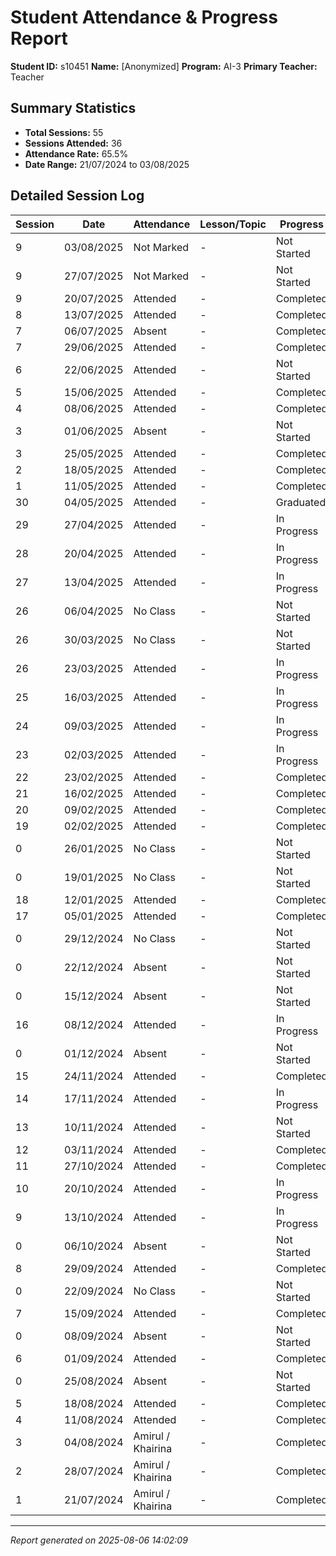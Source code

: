 # Student Attendance & Progress Report

**Student ID:** s10451
**Name:** [Anonymized]
**Program:** AI-3
**Primary Teacher:** Teacher

## Summary Statistics
- **Total Sessions:** 55
- **Sessions Attended:** 36
- **Attendance Rate:** 65.5%
- **Date Range:** 21/07/2024 to 03/08/2025

## Detailed Session Log

| Session | Date | Attendance | Lesson/Topic | Progress |
|---------|------|------------|--------------|----------|
| 9 | 03/08/2025 | Not Marked | - | Not Started |
| 9 | 27/07/2025 | Not Marked | - | Not Started |
| 9 | 20/07/2025 | Attended | - | Completed |
| 8 | 13/07/2025 | Attended | - | Completed |
| 7 | 06/07/2025 | Absent | - | Completed |
| 7 | 29/06/2025 | Attended | - | Completed |
| 6 | 22/06/2025 | Attended | - | Not Started |
| 5 | 15/06/2025 | Attended | - | Completed |
| 4 | 08/06/2025 | Attended | - | Completed |
| 3 | 01/06/2025 | Absent | - | Not Started |
| 3 | 25/05/2025 | Attended | - | Completed |
| 2 | 18/05/2025 | Attended | - | Completed |
| 1 | 11/05/2025 | Attended | - | Completed |
| 30 | 04/05/2025 | Attended | - | Graduated |
| 29 | 27/04/2025 | Attended | - | In Progress |
| 28 | 20/04/2025 | Attended | - | In Progress |
| 27 | 13/04/2025 | Attended | - | In Progress |
| 26 | 06/04/2025 | No Class | - | Not Started |
| 26 | 30/03/2025 | No Class | - | Not Started |
| 26 | 23/03/2025 | Attended | - | In Progress |
| 25 | 16/03/2025 | Attended | - | In Progress |
| 24 | 09/03/2025 | Attended | - | In Progress |
| 23 | 02/03/2025 | Attended | - | In Progress |
| 22 | 23/02/2025 | Attended | - | Completed |
| 21 | 16/02/2025 | Attended | - | Completed |
| 20 | 09/02/2025 | Attended | - | Completed |
| 19 | 02/02/2025 | Attended | - | Completed |
| 0 | 26/01/2025 | No Class | - | Not Started |
| 0 | 19/01/2025 | No Class | - | Not Started |
| 18 | 12/01/2025 | Attended | - | Completed |
| 17 | 05/01/2025 | Attended | - | Completed |
| 0 | 29/12/2024 | No Class | - | Not Started |
| 0 | 22/12/2024 | Absent | - | Not Started |
| 0 | 15/12/2024 | Absent | - | Not Started |
| 16 | 08/12/2024 | Attended | - | In Progress |
| 0 | 01/12/2024 | Absent | - | Not Started |
| 15 | 24/11/2024 | Attended | - | Completed |
| 14 | 17/11/2024 | Attended | - | In Progress |
| 13 | 10/11/2024 | Attended | - | Not Started |
| 12 | 03/11/2024 | Attended | - | Completed |
| 11 | 27/10/2024 | Attended | - | Completed |
| 10 | 20/10/2024 | Attended | - | In Progress |
| 9 | 13/10/2024 | Attended | - | In Progress |
| 0 | 06/10/2024 | Absent | - | Not Started |
| 8 | 29/09/2024 | Attended | - | Completed |
| 0 | 22/09/2024 | No Class | - | Not Started |
| 7 | 15/09/2024 | Attended | - | Completed |
| 0 | 08/09/2024 | Absent | - | Not Started |
| 6 | 01/09/2024 | Attended | - | Completed |
| 0 | 25/08/2024 | Absent | - | Not Started |
| 5 | 18/08/2024 | Attended | - | Completed |
| 4 | 11/08/2024 | Attended | - | Completed |
| 3 | 04/08/2024 | Amirul / Khairina | - | Completed |
| 2 | 28/07/2024 | Amirul / Khairina | - | Completed |
| 1 | 21/07/2024 | Amirul / Khairina | - | Completed |

---
*Report generated on 2025-08-06 14:02:09*